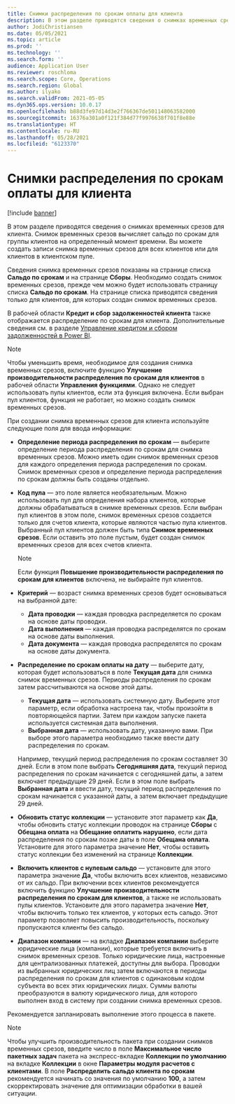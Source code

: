 ```yaml
---
title: Снимки распределения по срокам оплаты для клиента
description: В этом разделе приводятся сведения о снимках временных срезов для клиента. Снимок временных срезов вычисляет сальдо по срокам для группы клиентов на определенный момент времени.
author: JodiChristiansen
ms.date: 05/05/2021
ms.topic: article
ms.prod: ''
ms.technology: ''
ms.search.form: ''
audience: Application User
ms.reviewer: roschloma
ms.search.scope: Core, Operations
ms.search.region: Global
ms.author: ilyako
ms.search.validFrom: 2021-05-05
ms.dyn365.ops.version: 10.0.17
ms.openlocfilehash: b88d3fe97d14d3e2f766367de501148063582000
ms.sourcegitcommit: 16376a301a0f121f384d77f9976638f701f8e88e
ms.translationtype: HT
ms.contentlocale: ru-RU
ms.lasthandoff: 05/28/2021
ms.locfileid: "6123370"
---
```

# <a name="customer-aging-snapshots"></a>Снимки распределения по срокам оплаты для клиента

[!include [banner](../includes/banner.md)]

В этом разделе приводятся сведения о снимках временных срезов для клиента. Снимок временных срезов вычисляет сальдо по срокам для группы клиентов на определенный момент времени. Вы можете создать записи снимка временных срезов для всех клиентов или для клиентов в клиентском пуле.

Сведения снимка временных срезов показаны на странице списка **Сальдо по срокам** и на странице **Сборы**. Необходимо создать снимок временных срезов, прежде чем можно будет использовать страницу списка **Сальдо по срокам**. На странице списка приводятся сведения только для клиентов, для которых создан снимок временных срезов.

В рабочей области **Кредит и сбор задолженностей клиента** также отображается распределение по срокам для клиента. Дополнительные сведения см. в разделе [Управление кредитом и сбором задолженностей в Power BI](credit-collections-power-bi.md).

> [!NOTE]
> Чтобы уменьшить время, необходимое для создания снимка временных срезов, включите функцию **Улучшение производительности распределения по срокам для клиентов** в рабочей области **Управления функциями**. Однако не следует использовать пулы клиентов, если эта функция включена. Если выбран пул клиентов, функция не работает, но можно создать снимок временных срезов.

При создании снимка временных срезов для клиента используйте следующие поля для ввода информации:

- **Определение периода распределения по срокам** — выберите определение периода распределения по срокам для снимка временных срезов. Можно иметь один снимок временных срезов для каждого определения периода распределения по срокам. Снимок временных срезов и определение периода распределения по срокам должны быть созданы отдельно.
- **Код пула** — это поле является необязательным. Можно использовать пул для определения набора клиентов, которые должны обрабатываться в снимке временных срезов. Если выбран пул клиентов в этом поле, снимок временных срезов создается только для счетов клиента, которые являются частью пула клиентов. Выбранный пул клиентов должен быть типа **Снимок временных срезов**. Если оставить это поле пустым, будет создан снимок временных срезов для всех счетов клиента.

    > [!NOTE]
    > Если функция **Повышение производительности распределения по срокам для клиентов** включена, не выбирайте пул клиентов.

- **Критерий** — возраст снимка временных срезов будет основываться на выбранной дате:

    - **Дата проводки** — каждая проводка распределяется по срокам на основе даты проводки.
    - **Дата выполнения** — каждая проводка распределятся по срокам на основе даты выполнения.
    - **Дата документа** — каждая проводка распределятся по срокам на основе даты документа.

- **Распределение по срокам оплаты на дату** — выберите дату, которая будет использоваться в поле **Текущая дата** для снимка снимок временных срезов. Периоды распределения по срокам затем рассчитываются на основе этой даты. 

    - **Текущая дата** — использовать системную дату. Выберите этот параметр, если обработка настроена так, чтобы произойти в повторяющейся партии. Затем при каждом запуске пакета используется системная дата выполнения.
    - **Выбранная дата** — использовать дату, указанную вами. При выборе этого параметра необходимо также ввести дату распределения по срокам.

    Например, текущий период распределения по срокам составляет 30 дней. Если в этом поле выбрать **Сегодняшняя дата**, текущий период распределения по срокам начинается с сегодняшней даты, а затем включает предыдущие 29 дней. Если в этом поле выбрать **Выбранная дата** и ввести дату, текущий период распределения по срокам начинается с указанной даты, а затем включает предыдущие 29 дней.

- **Обновить статус коллекции** — установите этот параметр как **Да**, чтобы обновить статус коллекции проводок на странице **Сборы** с **Обещана оплата** на **Обещание оплатить нарушено**, если дата распределения по срокам позже даты в поле **Обещана оплата**. Установите для этого параметра значение **Нет**, чтобы оставить статус коллекции без изменений на странице **Коллекции**.
- **Включить клиентов с нулевым сальдо** — установите для этого параметра значение **Да**, чтобы включить всех клиентов, независимо от их сальдо. При включении всех клиентов рекомендуется включить функцию **Улучшение производительности распределения по срокам для клиентов**, а также не использовать пулы клиентов. Установите для этого параметра значение **Нет**, чтобы включить только тех клиентов, у которых есть сальдо. Этот параметр позволяет повысить производительность, поскольку пропускаются клиенты без сальдо.
- **Диапазон компании** — на вкладке **Диапазон компании** выберите юридические лица (компании), которые требуется включить в снимок временных срезов. Только юридические лица, настроенные для централизованных платежей, доступны для выбора. Проводки из выбранных юридических лиц затем включаются в периоды распределения по срокам для клиентов с одинаковым кодом субъекта во всех этих юридических лицах. Суммы валюты преобразуются в валюту юридического лица, для которого выполнен вход в систему при создании снимка временных срезов.

Рекомендуется запланировать выполнение этого процесса в пакете.

> [!NOTE]
> Чтобы улучшить производительность пакета при создании снимков временных срезов, введите число в поле **Максимальное число пакетных задач** пакета на экспресс-вкладке **Коллекции по умолчанию** на вкладке **Коллекции** в окне **Параметры модуля расчетов с клиентами**. В поле **Распределить сальдо клиента по срокам** рекомендуется начинать со значения по умолчанию **100**, а затем скорректировать значение для оптимизации обработки в вашей ситуации.

